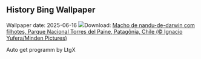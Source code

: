 ## History Bing Wallpaper
Wallpaper date: 2025-06-16
![](https://www.bing.com/th?id=OHR.RheaDad_PT-BR0280530641_UHD.jpg&w=1000)Download: [Macho de nandu-de-darwin com filhotes, Parque Nacional Torres del Paine, Patagônia, Chile (© Ignacio Yufera/Minden Pictures)](https://www.bing.com/th?id=OHR.RheaDad_PT-BR0280530641_UHD.jpg)

Auto get programm by LtgX
